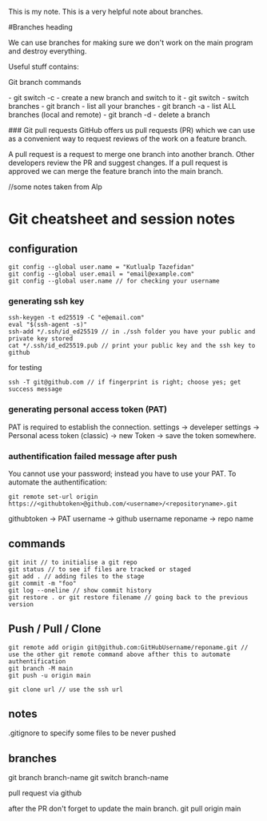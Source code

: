 This is my note. This is a very helpful note about branches. 

#Branches heading


We can use branches for making sure we don't work on the main program and destroy everything. 
<p>Useful stuff contains:</p>
<p>Git branch commands</p>
- git switch -c <branchname> - create a new branch and switch to it
- git switch <btanchname> - switch branches
- git branch - list all your branches
- git branch -a - list ALL branches (local and remote) 
- git branch -d <branchname> - delete a branch

<p></p>
### Git pull requests
GitHub offers us pull requests (PR) which we can use as a convenient way to request reviews of the work on a feature branch.

A pull request is a request to merge one branch into another branch. Other developers review the PR and suggest changes. If a pull request is approved we can merge the feature branch into the main branch.
<p></p>
 
//some notes taken from Alp


# Git cheatsheet and session notes

## configuration

```
git config --global user.name = "Kutlualp Tazefidan"
git config --global user.email = "email@example.com"
git config --global user.name // for checking your username
````

### generating ssh key

```
ssh-keygen -t ed25519 -C "e@email.com"
eval "$(ssh-agent -s)"
ssh-add */.ssh/id_ed25519 // in ./ssh folder you have your public and private key stored
cat */.ssh/id_ed25519.pub // print your public key and the ssh key to github
```

for testing
```
ssh -T git@github.com // if fingerprint is right; choose yes; get success message
````

### generating personal access token (PAT)
PAT is required to establish the connection.
settings -> develeper settings -> Personal acess token (classic) -> new Token -> save the token somewhere.

### authentification failed message after push
You cannot use your password; instead you have to use your PAT.
To automate the authentification:
```
git remote set-url origin https://<githubtoken>@github.com/<username>/<repositoryname>.git
```
githubtoken -> PAT
username -> github username
reponame -> repo name

## commands

```
git init // to initialise a git repo
git status // to see if files are tracked or staged
git add . // adding files to the stage
git commit -m "foo"
git log --oneline // show commit history
git restore . or git restore filename // going back to the previous version 
```

## Push / Pull / Clone
```
git remote add origin git@github.com:GitHubUsername/reponame.git //  use the other git remote command above afther this to automate authentification
git branch -M main 
git push -u origin main

git clone url // use the ssh url
```
## notes

.gitignore to specify some files to be never pushed

## branches

git branch branch-name
git switch branch-name

pull request via github

after the PR don't forget to update the main branch.
git pull origin main
